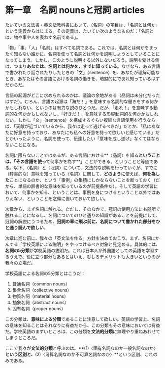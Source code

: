 # 第一章　名詞 nounsと冠詞 articles
たいていの文法書・英文法教科書において、〈名詞〉の項目は、「名詞とは何か」という定義からはじまる。その定義は、たいてい次のようなものだ：「名詞とは、物や事や人を表わす名前である」。

「物」「事」「人」「名前」はすべて名詞である。これでは、名詞とは何かをまったく知らない誰かに、名詞を使って名詞とは何かを説明しようとしていることになってしまう。しかし、このように説明する以外にないだろう。説明を受ける側は、つまり**あなたは、名詞とは何かを、すでに知っている**。なぜなら、ある言語で書かれたり話されたりしたときの「文」（sentence）を、あなたが理解可能なとき、あなたはその言語における名詞の働きを、暗黙的にであれ知っているはずだからだ。

言語の起源がどこに求められるのかは、議論の余地がある（品詞は未分化だったはずだ）。むろん、言語の起源は「海だ！」を意味する名詞的な働きをする何かかもしれない、というのは有力な説のひとつだ。だが、「走れ！」を意味する動詞的な何かかもしれないし、「好きだ！」を意味する形容動詞的な何かかもしれない。しかし「文」（sentence）を構成するぐらい複雑な言語使用を行うならば、「天敵が近づいているから、我々は走って逃げるべきだ」だとか、「私はあなたに好意を持っており、あなたにも私への好意を持って欲しいと感じている」だとかいったように、名詞を使って、伝達したい「意味を成し遂げ」なくてはならないことになる。

名詞に限らないことではあるが、ある言語における**〈品詞〉を知る**ということは、「その言語を使って**何事かを為す**」ことができる、ということと等価である。以下、〈名詞〉と〈冠詞〉について、文法的な説明を行っていくが、すでに（辞書的な）意味を知っている〈名詞〉に関して、**どのように**使えば、**何を為した**ことになるのか、という「事例」の集積にしかならないことを断っておく（だから、単語の辞書的な意味を知っているのが前提条件だ）。そして英語の学習において、何事かを知る、ということは、事例を身につけるということ以外ではありえない、ということを念頭に置いておいて欲しい。

次章から、まず名詞に触れる。ただし、そのなかで、冠詞の使用方法にも随所で触れることになるし、名詞についてのひと通りの知識があることを前提にして、冠詞の解説にうつるため、**冠詞の章に飛ぶ前に、名詞について書かれた部分をひと通り読んで欲しい**。

次章に進む前に、我々の「英文法を作る」方針を決めておこう。まず、名詞にかんする「学校英語による説明」をやっつけるべき対象と見定める。具体的には、**名詞の5分類**が学校英語の説明だ。これは日本人が外国語としての英語を学習するうえで、役に立つ部分もあるとはいえ、むしろデメリットも大きいというのが我々の立場だ。

学校英語による名詞の5分類とはこうだ：

1. 普通名詞（common nouns）
2. 集合名詞（collective nouns）
3. 物質名詞（material nouns）
4. 抽象名詞（abstract nouns）
5. 固有名詞（proper nouns）

この分類は、**意味による分類**であることに注意して欲しい。英語の学習上、名詞の意味を知ることはそれなりに有益だから、この分類もその意味においては有益だ。学校英語のまずいところは、この分類を**文法的分類**に無理やり重ねあわせてしまうところだ。

ここで我々が**文法的分類**と呼ぶのは、**(1)〈固有名詞なのか一般名詞なのか〉**という区別と、**(2)〈可算名詞なのか不可算名詞なのか〉**という区別、これのみである。


